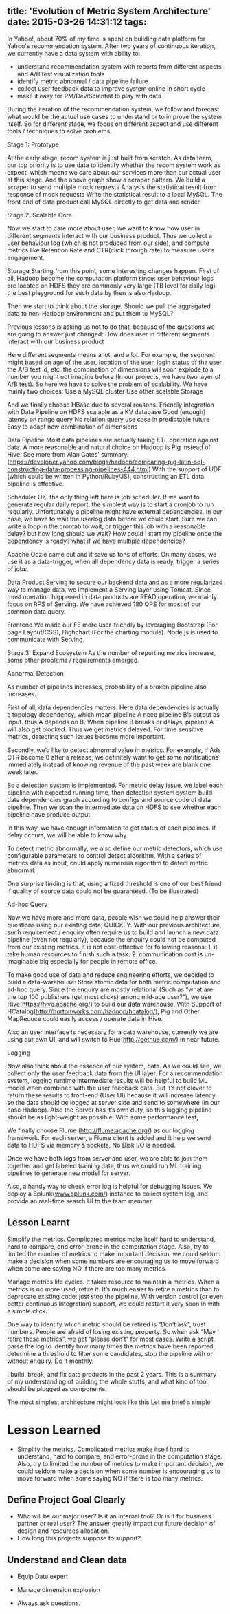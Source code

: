 title: 'Evolution of Metric System Architecture'
date: 2015-03-26 14:31:12
tags:
---

In Yahoo!, about 70% of my time is spent on building data platform for Yahoo's recommendation system. After two years of continuous iteration, we currently have a data system with ability to:

* understand recommendation system with reports from different aspects and A/B test visualization tools
* identify metric abnormal / data pipeline failure
* collect user feedback data to improve system online in short cycle
* make it easy for PM/Dev/Scientist to play with data

During the iteration of the recommendation system, we follow and forecast what would be the actual use cases to understand or to improve the system itself. So for different stage, we focus on different aspect and use different tools / techniques to solve problems.

Stage 1: Prototype

At the early stage, recom system is just built from scratch. As data team, our top priority is to use data to identify whether the recom system work as expect, which means we care about our services more than our actual user at this stage. And the above graph show a scraper pattern.
We build a scraper to send multiple mock requests
Analysis the statistical result from response of mock requests
Write the statistical result to a local MySQL.
The front end of data product call MySQL directly to get data and render

Stage 2: Scalable Core

Now we start to care more about user, we want to know how user in different segments interact with our business product. Thus we collect a user behaviour log (which is not produced from our side), and compute metrics like Retention Rate and CTR(click through rate) to measure user’s engagement.

Storage
Starting from this point, some interesting changes happen. First of all, Hadoop become the computation platform since:
user behaviour logs are located on HDFS
they are commonly very large (TB level for daily log)
the best playground for such data by then is also Hadoop.

Then we start to think about the storage. Should we pull the aggregated data to non-Hadoop environment and put them to MySQL?

Previous lessons is asking us not to do that, because of the questions we are going to answer just changed:
How does user in different segments interact with our business product

Here different segments means a lot, and a lot. For example, the segment might based on age of the user, location of the user, login status of the user, the A/B test id, etc. the combination of dimensions will soon explode to a number you might not imagine before (In our projects, we have two layer of A/B test). So here we have to solve the problem of scalability. We have mainly two choices:
Use a MySQL cluster
Use other scalable Storage

And we finally choose HBase due to several reasons:
Friendly integration with Data Pipeline on HDFS
scalable as a KV database
Good (enough) latency on range query
No relation query use case in predictable future
Easy to adapt new combination of dimensions

Data Pipeline
Most data pipelines are actually taking ETL operation against data. A more reasonable and natural choice on Hadoop is Pig instead of Hive. See more from Alan Gates’ summary. (https://developer.yahoo.com/blogs/hadoop/comparing-pig-latin-sql-constructing-data-processing-pipelines-444.html)
With the support of UDF (which could be written in Python/Ruby/JS), constructing an ETL data pipeline is effective. 

Scheduler
OK. the only thing left here is job scheduler. If we want to generate regular daily report, the simplest way is to start a cronjob to run regularly. Unfortunately a pipeline might have external dependencies. In our case, we have to wait the userlog data before we could start. Sure we can write a loop in the crontab to wait, or trigger this job with a reasonable delay? but how long should we wait? How could I start my pipeline once the dependency is ready? what if we have multiple dependencies?

Apache Oozie came out and it save us tons of efforts. On many cases, we use it as a data-trigger, when all dependency data is ready, trigger a series of jobs.

Data Product Serving
to secure our backend data and as a more regularized way to manage data, we implement a Serving layer using Tomcat. Since most operation happened in data products are READ operation, we mainly focus on RPS of Serving. We have achieved 180 QPS for most of our common data query.

Frontend
We made our FE more user-friendly by leveraging Bootstrap (For page Layout/CSS), Highchart (For the charting module). Node.js is used to communicate with Serving.



Stage 3: Expand Ecosystem
As the number of reporting metrics increase, some other problems / requirements emerged. 

Abnormal Detection

As number of pipelines increases, probability of a broken pipeline also increases.

First of all, data dependencies matters. Here data dependencies is actually a topology dependency, which mean pipeline A need pipeline B’s output as input. thus A depends on B. When pipeline B breaks or delays, pipeline A will also get blocked. Thus we get metrics delayed. For time sensitive metrics, detecting such issues become more important.

Secondly, we’d like to detect abnormal value in metrics. For example, if Ads CTR become 0 after a release, we definitely want to get some notifications immediately instead of knowing revenue of the past week are blank one week later.

So a detection system is implemented. For metric delay issue, we label each pipeline with expected running time, then detection system system build data dependencies graph according to configs and source code of data pipeline. Then we scan the intermediate data on HDFS to see whether each pipeline have produce output. 

In this way, we have enough information to get status of each pipelines. If delay occurs, we will be able to know why.

To detect metric abnormally, we also define our metric detectors, which use configurable parameters to control detect algorithm. With a series of metrics data as input, could apply numerous algorithm to detect metric abnormal.

One surprise finding is that, using a fixed threshold is one of our best friend if quality of source data could not be guaranteed. (To be illustrated)

Ad-hoc Query 

Now we have more and more data, people wish we could help answer their questions using our existing data, QUICKLY. With our previous architecture, such requirement / enquiry often require us to build and launch a new data pipeline (even not regularly), because the enquiry  could not be computed from our existing metrics. It is not cost-effective for following reasons: 1. it take human resources to finish such a task. 2. communication cost is un-imaginable big especially for people in remote office. 

To make good use of data and reduce engineering efforts, we decided to build a data-warehouse: Store atomic data for both metric computation and ad-hoc query. Since the enquiry are mostly relational (Such as “what are the top 100 publishers (get most clicks) among mid-age user?”), we use Hive(https://hive.apache.org/) to build our data warehouse. With Support of HCatalog(http://hortonworks.com/hadoop/hcatalog/), Pig and Other MapReduce could easily access / operate data in Hive.

Also an user interface is necessary for a data warehouse, currently we are using our own UI, and will switch to Hue(http://gethue.com/) in near future.

Logging

Now also think about the essence of our system, data. As we could see, we collect only the user feedback data from the UI layer. For a recommendation system, logging runtime intermediate results will be helpful to build ML model when combined with the user feedback data. But it’s not clever to return these results to front-end (User UI) because it will increase latency so the data should be logged at server side and send to somewhere (in our case Hadoop). Also the Server has it’s own duty, so this logging pipeline should be as light-weight as possible. With some performance test, 

We finally choose Flume (http://flume.apache.org/) as our logging framework. For each server, a Flume client is added and it help we send data to HDFS via memory & sockets. No Disk I/O is needed.

Once we have both logs from server and user, we are able to join them together and get labeled training data, thus we could run ML training pipelines to generate new model for server.

Also, a handy way to check error log is helpful for debugging issues. We deploy a Splunk(www.splunk.com/) instance to collect system log, and provide an real-time search UI to the team member.




## Lesson Learnt

Simplify the metrics. Complicated metrics make itself hard to understand, hard to compare, and error-prone in the computation stage. Also, try to limited the number of metrics to make important decision, we could seldom make a decision when some numbers are encouraging us to move forward when some are saying NO if there are too many metrics.

Manage metrics life cycles. It takes resource to maintain a metrics. When a metrics is no more used, retire it. It’s much easier to retire a metrics than to deprecate existing code: just stop the pipeline. With version control (or even better continuous integration) support, we could restart it very soon in with a simple click.

One way to identify which metric should be retired is “Don’t ask”, trust numbers. People are afraid of losing existing property. So when ask “May I retire these metrics”, we get “please don’t” for most cases. Write a script, parse the log to identify how many times the metrics have been reported, determine a threshold to filter some candidates, stop the pipeline with or without enquiry. Do it monthly.

I build, break, and fix data products in the past 2 years. This is a summary of my understanding of building the whole stuffs, and what kind of tool should be plugged as components.

The most simplest architecture might look like this
Let me brief a simple

# Lesson Learned
* Simplify the metrics. Complicated metrics make itself hard to understand, hard to compare, and error-prone in the computation stage. Also, try to limited the number of metrics to make important decision, we could seldom make a decision when some number is encouraging us to move forward when some saying NO if there is too many metrics.

## Define Project Goal Clearly

* Who will be our major user? Is it an internal tool? Or is it for business partner or real user? The answer greatly impact our future decision of design and resources allocation.
* How long this projects suppose to support?

## Understand and Clean data

* Equip Data expert
* Manage dimension explosion








* Always ask questions.
